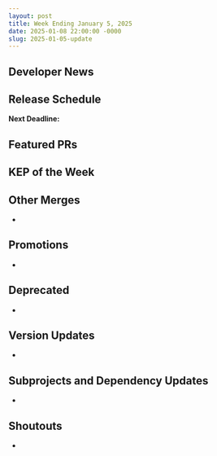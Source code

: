 ```yaml
---
layout: post
title: Week Ending January 5, 2025
date: 2025-01-08 22:00:00 -0000
slug: 2025-01-05-update
---
```


## Developer News


## Release Schedule

**Next Deadline:**


## Featured PRs


## KEP of the Week


## Other Merges

*

## Promotions

*

## Deprecated

*

## Version Updates

*

## Subprojects and Dependency Updates

*

## Shoutouts

* 